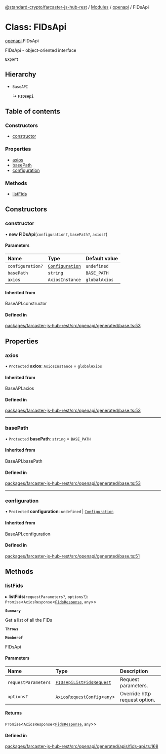[@standard-crypto/farcaster-js-hub-rest](../README.md) / [Modules](../modules.md) / [openapi](../modules/openapi.md) / FIDsApi

# Class: FIDsApi

[openapi](../modules/openapi.md).FIDsApi

FIDsApi - object-oriented interface

**`Export`**

## Hierarchy

- `BaseAPI`

  ↳ **`FIDsApi`**

## Table of contents

### Constructors

- [constructor](openapi.FIDsApi.md#constructor)

### Properties

- [axios](openapi.FIDsApi.md#axios)
- [basePath](openapi.FIDsApi.md#basepath)
- [configuration](openapi.FIDsApi.md#configuration)

### Methods

- [listFids](openapi.FIDsApi.md#listfids)

## Constructors

### constructor

• **new FIDsApi**(`configuration?`, `basePath?`, `axios?`)

#### Parameters

| Name | Type | Default value |
| :------ | :------ | :------ |
| `configuration?` | [`Configuration`](openapi.Configuration.md) | `undefined` |
| `basePath` | `string` | `BASE_PATH` |
| `axios` | `AxiosInstance` | `globalAxios` |

#### Inherited from

BaseAPI.constructor

#### Defined in

[packages/farcaster-js-hub-rest/src/openapi/generated/base.ts:53](https://github.com/standard-crypto/farcaster-js/blob/main/packages/farcaster-js-hub-rest/src/openapi/generated/base.ts#L53)

## Properties

### axios

• `Protected` **axios**: `AxiosInstance` = `globalAxios`

#### Inherited from

BaseAPI.axios

#### Defined in

[packages/farcaster-js-hub-rest/src/openapi/generated/base.ts:53](https://github.com/standard-crypto/farcaster-js/blob/main/packages/farcaster-js-hub-rest/src/openapi/generated/base.ts#L53)

___

### basePath

• `Protected` **basePath**: `string` = `BASE_PATH`

#### Inherited from

BaseAPI.basePath

#### Defined in

[packages/farcaster-js-hub-rest/src/openapi/generated/base.ts:53](https://github.com/standard-crypto/farcaster-js/blob/main/packages/farcaster-js-hub-rest/src/openapi/generated/base.ts#L53)

___

### configuration

• `Protected` **configuration**: `undefined` \| [`Configuration`](openapi.Configuration.md)

#### Inherited from

BaseAPI.configuration

#### Defined in

[packages/farcaster-js-hub-rest/src/openapi/generated/base.ts:51](https://github.com/standard-crypto/farcaster-js/blob/main/packages/farcaster-js-hub-rest/src/openapi/generated/base.ts#L51)

## Methods

### listFids

▸ **listFids**(`requestParameters?`, `options?`): `Promise`<`AxiosResponse`<[`FidsResponse`](../interfaces/openapi.FidsResponse.md), `any`\>\>

**`Summary`**

Get a list of all the FIDs

**`Throws`**

**`Memberof`**

FIDsApi

#### Parameters

| Name | Type | Description |
| :------ | :------ | :------ |
| `requestParameters` | [`FIDsApiListFidsRequest`](../interfaces/openapi.FIDsApiListFidsRequest.md) | Request parameters. |
| `options?` | `AxiosRequestConfig`<`any`\> | Override http request option. |

#### Returns

`Promise`<`AxiosResponse`<[`FidsResponse`](../interfaces/openapi.FidsResponse.md), `any`\>\>

#### Defined in

[packages/farcaster-js-hub-rest/src/openapi/generated/apis/fids-api.ts:168](https://github.com/standard-crypto/farcaster-js/blob/main/packages/farcaster-js-hub-rest/src/openapi/generated/apis/fids-api.ts#L168)
